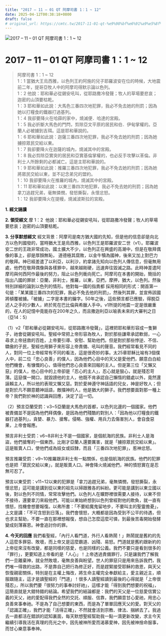 ```yaml
---
title: "2017 – 11 – 01 QT 阿摩司書 1：1 ~ 12"
date: 2025-04-12T00:38:18+0800
draft: false
# original_url: https://cmtc.tw/2017-11-01-qt-%e9%98%bf%e6%91%a9%e5%8f%b8%e6%9b%b8-1%ef%bc%9a1-12
---
```


![2017 – 11 – 01 QT 阿摩司書 1：1 ~ 12](/images/qt.jpg   "2017 – 11 – 01 QT 阿摩司書 1：1 ~ 12")

# 2017 – 11 – 01 QT 阿摩司書 1：1 ~ 12

> 阿摩司書 1：1 ~ 12  
> 1：1 當猶大王烏西雅，以色列王約阿施的兒子耶羅波安在位的時候，大地震前二年，提哥亞牧人中的阿摩司得默示論以色列。  
> 1：2 他說：耶和華必從錫安吼叫，從耶路撒冷發聲；牧人的草場要悲哀；迦密的山頂要枯乾。  
> 1：3 耶和華如此說：大馬色三番四次地犯罪，我必不免去她的刑罰；因為她以打糧食的鐵器打過基列。  
> 1：4 我卻要降火在哈薛的家中，燒滅便．哈達的宮殿。  
> 1：5 我必折斷大馬色的門閂，剪除亞文平原的居民和伯．伊甸掌權的。亞蘭人必被擄到吉珥。這是耶和華說的。  
> 1：6 耶和華如此說：迦薩三番四次地犯罪，我必不免去她的刑罰；因為她擄掠眾民交給以東。  
> 1：7 我卻要降火在迦薩的城內，燒滅其中的宮殿。  
> 1：8 我必剪除亞實突的居民和亞實基倫掌權的，也必反手攻擊以革倫。非利士人所餘剩的必都滅亡。這是主耶和華說的。  
> 1：9 耶和華如此說：推羅三番四次地犯罪，我必不免去她的刑罰；因為她將眾民交給以東，並不記念弟兄的盟約。  
> 1：10 我卻要降火在推羅的城內，燒滅其中的宮殿。  
> 1：11 耶和華如此說：以東三番四次地犯罪，我必不免去她的刑罰；因為她拿刀追趕兄弟，毫無憐憫，發怒撕裂，永懷忿怒。  
> 1：12 我卻要降火在提幔，燒滅波斯拉的宮殿。

**1. 經文誦讀**

**2. 領受經文**
摩 1：2  他說：耶和華必從錫安吼叫，從耶路撒冷發聲；牧人的草場要悲哀；迦密的山頂要枯乾。

**3. 分享默想經文**
經文背景：阿摩司是南方猶大國的先知，但是他的信息卻是向北方以色列國發的，當時猶大王是烏西雅，以色列王是耶羅波安二世（v1）。耶羅波安二世的王政非常成功，國土擴大不少，以色列正在興盛的高潮中，但是在敬拜偶像的事上，卻是厚顏無恥， 道德極其腐敗，以金牛犢為國神，後來又加上對巴力的敬拜。神已經差遣了以利亞，以利沙，約拿諸先知向以色列人傳信息，但毫無用處，他們在敬拜偶像與各樣罪中，越來越剛硬，迅速奔往毀滅之路。此時神差遣阿摩司與何西阿作最後的努力，阻止以色列衝向死亡。阿摩司在本書的開始，簡括的指出八國的罪狀：亞蘭，非利士，推羅，以東，亞捫，摩押，猶大，以色列。然後特別詳細的論到以色列的情形。他對每一國的指責都 採用相同的形式：開首第一句是：「某某國三番四次的犯罪，我必不免去他的刑罰」，然後列其罪，並宣佈該國將傾覆被擄。「被擄」二字是本書的鑰字。50年之後，這些預言都已應驗，得脫亞述人之手的少數人，終於死在巴比倫與希臘人手中。v1所提的地震一定是很嚴重的，在人的記憶中竟能存在200年之久，而且撒迦利亞以喻表未來的大審判之日（亞14：5）

（1）v2「耶和華必從錫安吼叫，從耶路撒冷發聲」，這裡把耶和華形容成一隻獅子，祂會從錫安吼叫。聖經中常把上帝形容為牧人，對於那些謙卑承認軟弱，一心尋求上帝拯救的百姓，上帝要引導、安慰、幫助他們。但是對於那些悖逆、不信、驕傲的子民，聖經也用獅子來形容上帝責備、吼叫的聲音。我們經常看見不同的人，對同一位上帝經常有不同的看法，這是很奇妙的事。太25章耶穌比喻有3個僕人中，前二位「忠心良善」的僕人，因為他們心目中的天父是愛他們，願意白白給他們機會，有慷慨的心，值得他們忠心良善來回報的主人。但是第三位「又懶又惡」的僕人，他心目中的上帝卻是「忍心的主人」，忍心就是狠心，就是殘忍苛薄。這惡僕一開口，就毀謗他的主人，他既不肯承認自己懶惰的錯處以外，竟然還誣賴主人，所以他的表現又懶又惡。對於愛神遵守神話語的兒女，神是好牧人；但是對於凡不願意聽神話語，敵擋神的人，他是猶大的獅子。我們想要面對那一種上帝？我們對於神的認識與回應，決定了這一切。

（2）預言亞蘭受罰：v3\~5亞蘭是大馬色的首都，以色列北邊的一個國家。他們被責備並不是因為他們拜偶像，是因為他們殘酷的對別人：「因為他以打糧食的鐵器打過基列」，貪婪、暴力、搶奪。侵略、強權、用兵力去傷害別人，會自食惡果，上帝會報應。

預言非利士受罰：v6\~8非利士不是一個國家，是個航海的民族。非利士人是海盜，他們搶奪的一個東西，比剛才亞蘭人還要厲害，就是「擄掠眾民交給以東」。這是販賣人口，使他們成為妓女或奴隸，而且「三番四次地犯罪」，惹神忿怒。

預言推羅受罰：v9\~10推羅跟非利士有一點關係，也是個航海的民族。他們的犯罪也是把「眾民交給以東」，就是販賣人口。神會降火燒滅他們，神的憤怒實在是忍無可忍了。

預言以東受罰：v11\~12以東的犯罪是「拿刀追趕兄弟，毫無憐憫，發怒撕裂，永懷忿怒」這可能是講到從以東的祖先以掃跟雅各的糾紛。更可能是講到以東立國以後，對以色列不同情，常常攻擊他們。以色列人在曠野裡很需要人接待，以東不但不接待，還要拿刀來殺他們。可能以東始終想到以色列曾經對他的欺負，就一直有憤怒，找機會想要報復。以弗所書：「不要給魔鬼留地步，不要叫主的聖靈擔憂」，上文是講：「不可含怒到日落」。我們會懷怒，大概都是因為受到不公平的待遇，但也求主幫助，不要一直在那裡想報復，想自己怎麼這麼可憐，到最後苦毒開始發酵變成刻薄寡恩。神會追討你的罪。

**4. 今天的回應**
我們看聖經，「內行人看門道，外行人看熱鬧！」熱鬧就是舊約的先人這麼多罪惡、敗壞，而上帝又是這麼霸道、凶殘、易怒。門道就是舊約跟新約的上帝從來沒有改變，都是同樣的慈愛，也是同樣的公義。我們不要只是看到很多的「罪行」，更要知道上帝看的是「人心」！上帝透過責備罪行，只是讓我們了解我們一旦離棄神，就全然敗壞，毫無良善與盼望。世人的罪惡只是用來告訴我們，我們唯一得救的出路，不是靠自己把行為修正好，而是趕緊接受耶穌的救恩，與天父恢復親密關係，特別是在主權上悔改，將生命主權完全奉獻給主，愛主親近主，順服跟隨主，這才是讀聖經的「門道」！很多人讀聖經讀到最後的心得就是「上帝很殘忍」，所以我們要「很努力的事奉討好祂」，這樣才能「得到我們想要的祝福」，這簡直就是大錯特錯的結論。希望我們的結論都是：我們的天父是一位慈愛信實公義的天父，祂的愛配得我們全然的交託、順服、信靠，我們願意甘心愛祂，用忠心良善來事奉祂。不是為了自己想要的東西，而是為了單單回應天父的愛。對天父的「認識正確」，我們才能「活得正確」，不然就會活到宗教、律法、捆綁去了。我過去一直都活在錯誤的認知裏面，每天默想聖經幫助我一點一滴更新改變，求主今天繼續引導我活在真理的亮光之中，因先被神所愛而渴慕愛神，因先被神捨命服事，而甘心樂意事奉神。
